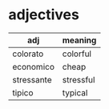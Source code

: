 # adjectives

| adj        | meaning   |
| ---------- | --------- |
| colorato   | colorful  |
| economico  | cheap     |
| stressante | stressful |
| tipico     | typical   |